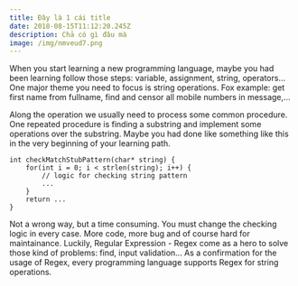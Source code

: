 ```yaml
---
title: Đây là 1 cái title
date: 2018-08-15T11:12:20.245Z
description: Chả có gì đâu mà
image: /img/nmveud7.png
---
```

When you start learning a new programming language, maybe you had been learning follow those steps: variable, assignment, string, operators… One major theme you need to focus is string operations. Fox example: get first name from fullname, find and censor all mobile numbers in message,…

Along the operation we usually need to process some common procedure. One repeated procedure is finding a substring and implement some operations over the substring. Maybe you had done like something like this in the very beginning of your learning path.

```
int checkMatchStubPattern(char* string) {
    for(int i = 0; i < strlen(string); i++) {
        // logic for checking string pattern
        ...
    }
    return ...
}
```
Not a wrong way, but a time consuming. You must change the checking logic in every case. More code, more bug and of course hard for maintainance. Luckily, Regular Expression - Regex come as a hero to solve those kind of problems: find, input validation… As a confirmation for the usage of Regex, every programming language supports Regex for string operations.
